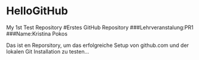 # HelloGitHub
My 1st Test Repository
#Erstes GitHub Repository
###Lehrveranstalung:PR1
###Name:Kristina Pokos

Das ist en Reporsitory, um das erfolgreiche Setup von github.com und der lokalen Git Installation zu testen...
